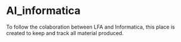# AI_informatica
To follow the colaboration between LFA and Informatica, this place is created to keep and track all material produced.

